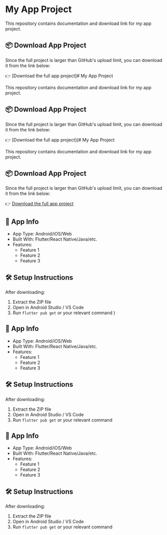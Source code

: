 # My App Project

This repository contains documentation and download link for my app project.

## 📦 Download App Project

Since the full project is larger than GitHub's upload limit, you can download it from the link below:

👉 [Download the full app project]# My App Project

This repository contains documentation and download link for my app project.

## 📦 Download App Project

Since the full project is larger than GitHub's upload limit, you can download it from the link below:

👉 [Download the full app project](# My App Project

This repository contains documentation and download link for my app project.

## 📦 Download App Project

Since the full project is larger than GitHub's upload limit, you can download it from the link below:

👉 [Download the full app project]([https://drive.google.com/your-shared-link](https://drive.google.com/drive/folders/19YQrx0wqvHLXyFF3WLvlU0t7X1FVRUD-?usp=drive_link))

## 📱 App Info

- App Type: Android/iOS/Web
- Built With: Flutter/React Native/Java/etc.
- Features: 
  - Feature 1
  - Feature 2
  - Feature 3

## 🛠 Setup Instructions

After downloading:
1. Extract the ZIP file
2. Open in Android Studio / VS Code
3. Run `flutter pub get` or your relevant command
)

## 📱 App Info

- App Type: Android/iOS/Web
- Built With: Flutter/React Native/Java/etc.
- Features: 
  - Feature 1
  - Feature 2
  - Feature 3

## 🛠 Setup Instructions

After downloading:
1. Extract the ZIP file
2. Open in Android Studio / VS Code
3. Run `flutter pub get` or your relevant command


## 📱 App Info

- App Type: Android/iOS/Web
- Built With: Flutter/React Native/Java/etc.
- Features: 
  - Feature 1
  - Feature 2
  - Feature 3

## 🛠 Setup Instructions

After downloading:
1. Extract the ZIP file
2. Open in Android Studio / VS Code
3. Run `flutter pub get` or your relevant command
